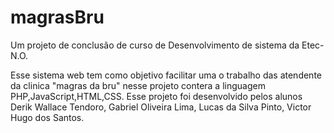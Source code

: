 # magrasBru
Um projeto de conclusão de curso de Desenvolvimento de sistema da Etec-N.O.

Esse sistema web tem como objetivo facilitar uma o trabalho das atendente da clinica "magras da bru" nesse projeto contera a linguagem PHP,JavaScript,HTML,CSS.
Esse projeto foi desenvolvido pelos alunos Derik Wallace Tendoro, Gabriel Oliveira Lima, Lucas da Silva Pinto, Victor Hugo dos Santos.
